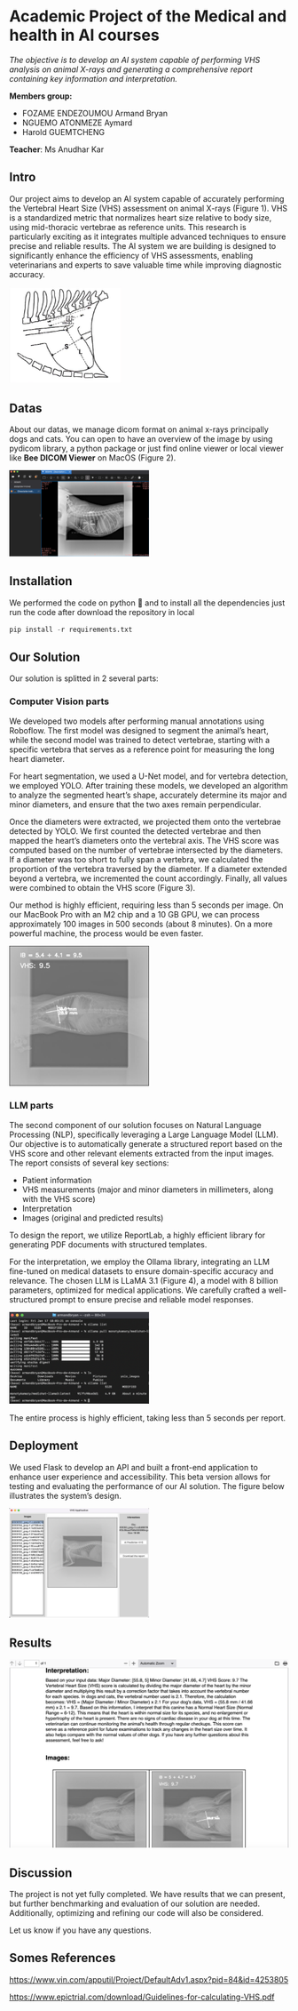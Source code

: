 # Academic Project of the Medical and health in AI courses

*The objective is to develop an AI system capable of performing VHS analysis on animal X-rays and generating a comprehensive report containing key information and interpretation.*

**Members group:**
- FOZAME ENDEZOUMOU Armand Bryan
- NGUEMO ATONMEZE Aymard
- Harold GUEMTCHENG

**Teacher**: Ms Anudhar Kar

## Intro
Our project aims to develop an AI system capable of accurately performing the Vertebral Heart Size (VHS) assessment on animal X-rays (Figure 1). VHS is a standardized metric that normalizes heart size relative to body size, using mid-thoracic vertebrae as reference units. This research is particularly exciting as it integrates multiple advanced techniques to ensure precise and reliable results. The AI system we are building is designed to significantly enhance the efficiency of VHS assessments, enabling veterinarians and experts to save valuable time while improving diagnostic accuracy.

<img src="saves/images/inputs/vhs-explained.jpg" alt="Figure1" width="40%" />

## Datas
About our datas, we manage dicom format on animal x-rays principally dogs and cats. You can open to have an overview of the image by using pydicom library, a python package or just find online viewer or local viewer like **Bee DICOM Viewer** on MacOS (Figure 2).

<img src="saves/images/inputs/image_xiaosaiviewer.png" alt = "Figure2" width="50%" />

## Installation 
We performed the code on python 🐍 and to install all the dependencies just run the code after download the repository in local 

```python
pip install -r requirements.txt
```

## Our Solution
Our solution is splitted in 2 several parts:

### Computer Vision parts
We developed two models after performing manual annotations using Roboflow. The first model was designed to segment the animal’s heart, while the second model was trained to detect vertebrae, starting with a specific vertebra that serves as a reference point for measuring the long heart diameter.

For heart segmentation, we used a U-Net model, and for vertebra detection, we employed YOLO. After training these models, we developed an algorithm to analyze the segmented heart’s shape, accurately determine its major and minor diameters, and ensure that the two axes remain perpendicular.

Once the diameters were extracted, we projected them onto the vertebrae detected by YOLO. We first counted the detected vertebrae and then mapped the heart’s diameters onto the vertebral axis. The VHS score was computed based on the number of vertebrae intersected by the diameters. If a diameter was too short to fully span a vertebra, we calculated the proportion of the vertebra traversed by the diameter. If a diameter extended beyond a vertebra, we incremented the count accordingly. Finally, all values were combined to obtain the VHS score (Figure 3).

Our method is highly efficient, requiring less than 5 seconds per image. On our MacBook Pro with an M2 chip and a 10 GB GPU, we can process approximately 100 images in 500 seconds (about 8 minutes). On a more powerful machine, the process would be even faster.

<img src="saves/images/outputs/f_ouput2.png" alt="Figure3" width="50%" />

### LLM parts
The second component of our solution focuses on Natural Language Processing (NLP), specifically leveraging a Large Language Model (LLM). Our objective is to automatically generate a structured report based on the VHS score and other relevant elements extracted from the input images. The report consists of several key sections:
- Patient information
- VHS measurements (major and minor diameters in millimeters, along with the VHS score)
- Interpretation
- Images (original and predicted results)

To design the report, we utilize ReportLab, a highly efficient library for generating PDF documents with structured templates. 

For the interpretation, we employ the Ollama library, integrating an LLM fine-tuned on medical datasets to ensure domain-specific accuracy and relevance. The chosen LLM is LLaMA 3.1 (Figure 4), a model with 8 billion parameters, optimized for medical applications. We carefully crafted a well-structured prompt to ensure precise and reliable model responses. 

<img src="saves/images/inputs/ollama install llm.png" alt="Figure4" width ="50%" />

The entire process is highly efficient, taking less than 5 seconds per report.

## Deployment
We used Flask to develop an API and built a front-end application to enhance user experience and accessibility. This beta version allows for testing and evaluating the performance of our AI solution. The figure below illustrates the system’s design.

<img src="saves/images/inputs/front-beta.png" alt="front" width="50%" />

## Results

<img src="saves/images/inputs/results.png" alt="result final"/>


## Discussion
The project is not yet fully completed. We have results that we can present, but further benchmarking and evaluation of our solution are needed. Additionally, optimizing and refining our code will also be considered.

Let us know if you have any questions.

## Somes References

https://www.vin.com/apputil/Project/DefaultAdv1.aspx?pid=84&id=4253805

https://www.epictrial.com/download/Guidelines-for-calculating-VHS.pdf
